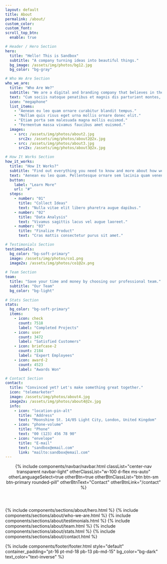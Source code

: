 ```yaml
---
layout: default
title: About
permalink: /about/
custom_color:
custom_font: 
scroll_top_btn:
  enable: true

# Header / Hero Section
hero:
  title: "Hello! This is Sandbox"
  subtitle: "A company turning ideas into beautiful things."
  bg_image: /assets/img/photos/bg12.jpg
  bg_color: "bg-gray"

# Who We Are Section
who_we_are:
  title: "Who Are We?"
  subtitle: "We are a digital and branding company that believes in the power of creative strategy and along with great design."
  text: "Cum sociis natoque penatibus et magnis dis parturient montes, nascetur ridiculus mus. Cras justo odio, dapibus ac facilisis in, egestas eget quam. Praesent commodo cursus magna, vel scelerisque nisl consectetur et."
  icon: "megaphone"
  list_items:
    - "Aenean eu leo quam ornare curabitur blandit tempus."
    - "Nullam quis risus eget urna mollis ornare donec elit."
    - "Etiam porta sem malesuada magna mollis euismod."
    - "Fermentum massa vivamus faucibus amet euismod."
  images:
    - src: /assets/img/photos/about2.jpg
      src2x: /assets/img/photos/about2@2x.jpg
    - src: /assets/img/photos/about3.jpg
      src2x: /assets/img/photos/about3@2x.jpg

# How It Works Section
how_it_works:
  title: "How It Works?"
  subtitle: "Find out everything you need to know and more about how we create our business process models."
  text: "Aenean eu leo quam. Pellentesque ornare sem lacinia quam venenatis vestibulum. Etiam porta sem malesuada magna mollis euismod. Nullam id dolor id nibh ultricies vehicula ut id elit. Nullam quis risus eget urna mollis ornare.\n\nNullam id dolor id nibh ultricies vehicula ut id elit. Vestibulum id ligula porta felis euismod semper. Aenean lacinia bibendum nulla sed consectetur. Sed posuere consectetur est at lobortis. Vestibulum id ligula porta felis."
  button:
    label: "Learn More"
    url: "#"
  steps:
    - number: "01"
      title: "Collect Ideas"
      text: "Nulla vitae elit libero pharetra augue dapibus."
    - number: "02" 
      title: "Data Analysis"
      text: "Vivamus sagittis lacus vel augue laoreet."
    - number: "03"
      title: "Finalize Product"
      text: "Cras mattis consectetur purus sit amet."

# Testimonials Section
testimonials:
  bg_color: "bg-soft-primary"
  image: /assets/img/photos/co1.png
  image2x: /assets/img/photos/co1@2x.png
  
# Team Section
team:
  title: "Save your time and money by choosing our professional team."
  subtitle: "Our Team"
  bg_color: "bg-light"
  
# Stats Section
stats:
  bg_color: "bg-soft-primary"
  items:
    - icon: check
      count: 7518
      label: "Completed Projects"
    - icon: user
      count: 3472
      label: "Satisfied Customers"
    - icon: briefcase-2
      count: 2184
      label: "Expert Employees"
    - icon: award-2
      count: 4523
      label: "Awards Won"

# Contact Section
contact:
  title: "Convinced yet? Let's make something great together."
  icon: "telemarketer"
  image: /assets/img/photos/about4.jpg
  image2x: /assets/img/photos/about4@2x.jpg
  info:
    - icon: "location-pin-alt"
      title: "Address"
      text: "Moonshine St. 14/05 Light City, London, United Kingdom"
    - icon: "phone-volume"
      title: "Phone"
      text: "00 (123) 456 78 90"
    - icon: "envelope"
      title: "E-mail"
      text: "sandbox@email.com"
      link: "mailto:sandbox@email.com"
---
```

<div class="content-wrapper">
<header class="wrapper bg-gray">
{% include components/navbar/navbar.html 
    classList="center-nav transparent navbar-light"
    otherClassList="w-100 d-flex ms-auto"
    otherLanguageSelect=true
    otherBtn=true
    otherBtnClassList="btn btn-sm btn-primary rounded-pill"
    otherBtnText="Contact"
    otherBtnLink="/contact"
%}
</header>
<!-- /header -->

{% include components/sections/about/hero.html %}
{% include components/sections/about/who-we-are.html %}
{% include components/sections/about/testimonials.html %}
{% include components/sections/about/team.html %}
{% include components/sections/about/stats.html %}
{% include components/sections/about/contact.html %}

{% include components/footer/footer.html 
  style="default"
  container_padding="pt-16 pt-md-18 pb-13 pb-md-15"
  bg_color="bg-dark"
  text_color="text-inverse"
%}
</div>
